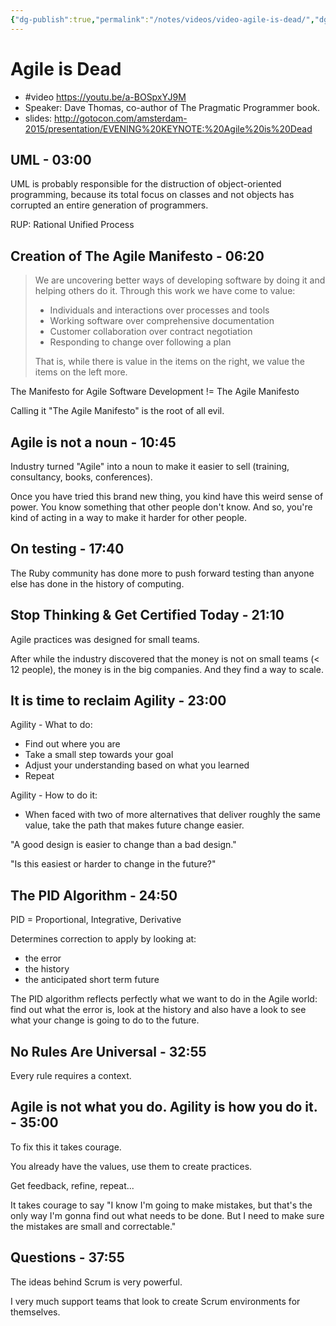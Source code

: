 ```yaml
---
{"dg-publish":true,"permalink":"/notes/videos/video-agile-is-dead/","dgHomeLink":true,"dgPassFrontmatter":false,"dgShowBacklinks":true,"dgShowLocalGraph":true}
---
```


# Agile is Dead

- #video <https://youtu.be/a-BOSpxYJ9M>
- Speaker: Dave Thomas, co-author of The Pragmatic Programmer book.
- slides: <http://gotocon.com/amsterdam-2015/presentation/EVENING%20KEYNOTE:%20Agile%20is%20Dead>


## UML - 03:00

UML is probably responsible for the distruction of object-oriented programming, because its total focus on classes and not objects has corrupted an entire generation of programmers.

RUP: Rational Unified Process


## Creation of The Agile Manifesto - 06:20

> We are uncovering better ways of developing software by doing it and helping others do it. Through this work we have come to value:
> 
> - Individuals and interactions over processes and tools
> - Working software over comprehensive documentation
> - Customer collaboration over contract negotiation
> - Responding to change over following a plan
> 
> That is, while there is value in the items on the right, we value the items on the left more.

The Manifesto for Agile Software Development != The Agile Manifesto

Calling it "The Agile Manifesto" is the root of all evil.


## Agile is not a noun - 10:45

Industry turned "Agile" into a noun to make it easier to sell (training, consultancy, books, conferences).

Once you have tried this brand new thing, you kind have this weird sense of power. You know something that other people don't know. And so, you're kind of acting in a way to make it harder for other people.


## On testing - 17:40

The Ruby community has done more to push forward testing than anyone else has done in the history of computing.


## Stop Thinking & Get Certified Today - 21:10

Agile practices was designed for small teams.

After while the industry discovered that the money is not on small teams (< 12 people), the money is in the big companies. And they find a way to scale.


## It is time to reclaim Agility - 23:00

Agility - What to do:

- Find out where you are
- Take a small step towards your goal
- Adjust your understanding based on what you learned
- Repeat

Agility - How to do it:

- When faced with two of more alternatives that deliver roughly the same value, take the path that makes future change easier.

"A good design is easier to change than a bad design."

"Is this easiest or harder to change in the future?"




## The PID Algorithm - 24:50

PID = Proportional, Integrative, Derivative

Determines correction to apply by looking at:
- the error
- the history
- the anticipated short term future

The PID algorithm reflects perfectly what we want to do in the Agile world: find out what the error is, look at the history and also have a look to see what your change is going to do to the future.


## No Rules Are Universal - 32:55

Every rule requires a context.


## Agile is not what you do. Agility is how you do it. - 35:00

To fix this it takes courage.

You already have the values, use them to create practices.

Get feedback, refine, repeat...

It takes courage to say "I know I'm going to make mistakes, but that's the only way I'm gonna find out what needs to be done. But I need to make sure the mistakes are small and correctable."


## Questions - 37:55

The ideas behind Scrum is very powerful.

I very much support teams that look to create Scrum environments for themselves.





